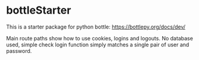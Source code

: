 # bottleStarter
This is a starter package for python bottle: https://bottlepy.org/docs/dev/

Main route paths show how to use cookies, logins and logouts. No database used, simple check login function simply matches a single pair of user and password.
